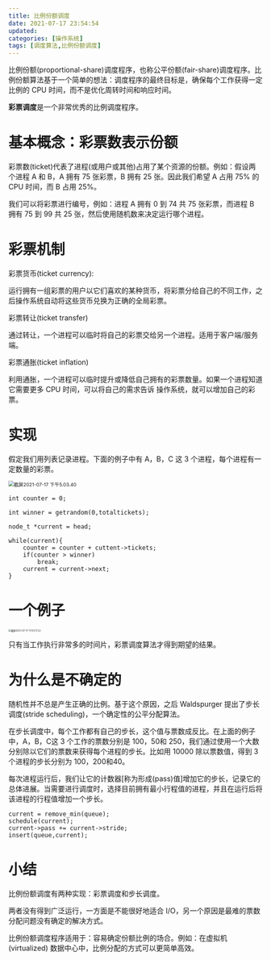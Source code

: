 ```yaml
---
title: 比例份额调度
date: 2021-07-17 23:54:54
updated:
categories: [操作系统]
tags: [调度算法,比例份额调度]
---
```

比例份额(proportional-share)调度程序，也称公平份额(fair-share)调度程序。比例份额算法基于一个简单的想法：调度程序的最终目标是，确保每个工作获得一定比例的 CPU 时间，而不是优化周转时间和响应时间。

**彩票调度**是一个非常优秀的比例调度程序。

# 基本概念：彩票数表示份额

彩票数(ticket)代表了进程(或用户或其他)占用了某个资源的份额。例如：假设两个进程 A 和 B，A 拥有 75 张彩票，B 拥有 25 张。因此我们希望 A 占用 75% 的 CPU 时间，而 B 占用 25%。
<!-- more -->
我们可以将彩票进行编号，例如：进程 A 拥有 0 到 74 共 75 张彩票，而进程 B 拥有 75 到 99 共 25 张，然后使用随机数来决定运行哪个进程。


# 彩票机制

彩票货币(ticket currency): 

运行拥有一组彩票的用户以它们喜欢的某种货币，将彩票分给自己的不同工作，之后操作系统自动将这些货币兑换为正确的全局彩票。



彩票转让(ticket transfer)

通过转让，一个进程可以临时将自己的彩票交给另一个进程。适用于客户端/服务端。



彩票通胀(ticket inflation)

利用通胀，一个进程可以临时提升或降低自己拥有的彩票数量。如果一个进程知道它需要更多 CPU 时间，可以将自己的需求告诉 操作系统，就可以增加自己的彩票。



# 实现

假定我们用列表记录进程。下面的例子中有 A，B，C 这 3 个进程，每个进程有一定数量的彩票。

<img src="https://wangjun-1257394474.cos.ap-beijing.myqcloud.com/uPic/%E6%88%AA%E5%B1%8F2021-07-17%20%E4%B8%8B%E5%8D%885.03.40.png" alt="截屏2021-07-17 下午5.03.40" style="zoom:67%;" />

```
int counter = 0;          

int winner = getrandom(0,totaltickets);

node_t *current = head;

while(current){
	counter = counter + cuttent->tickets;
	if(counter > winner)
		break;
	current = current->next;
}
```



# 一个例子

<img src="https://wangjun-1257394474.cos.ap-beijing.myqcloud.com/uPic/%E6%88%AA%E5%B1%8F2021-07-17%20%E4%B8%8B%E5%8D%885.17.22.png" alt="截屏2021-07-17 下午5.17.22" style="zoom: 33%;" />

只有当工作执行非常多的时间片，彩票调度算法才得到期望的结果。



# 为什么是不确定的

随机性并不总是产生正确的比例。基于这个原因，之后 Waldspurger 提出了步长调度(stride scheduling)，一个确定性的公平分配算法。

在步长调度中，每个工作都有自己的步长，这个值与票数成反比。在上面的例子中，A，B，C这 3 个工作的票数分别是 100，50和 250，我们通过使用一个大数分别除以它们的票数来获得每个进程的步长。比如用 10000 除以票数值，得到 3 个进程的步长分别为 100，200和40。

每次进程运行后，我们让它的计数器[称为形成(pass)值]增加它的步长，记录它的总体进展。当需要进行调度时，选择目前拥有最小行程值的进程，并且在运行后将该进程的行程值增加一个步长。

```
current = remove_min(queue);
schedule(current);
current->pass += current->stride;
insert(queue,current);
```


# 小结

比例份额调度有两种实现：彩票调度和步长调度。

两者没有得到广泛运行，一方面是不能很好地适合 I/O，另一个原因是最难的票数分配问题没有确定的解决方式。

比例份额调度程序适用于：容易确定份额比例的场合。例如：在虚拟机(virtualized) 数据中心中，比例分配的方式可以更简单高效。